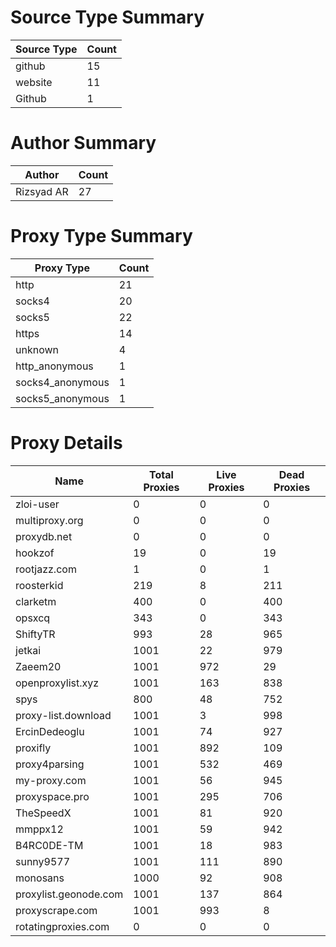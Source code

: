 # Source Type Summary

| Source Type | Count |
|-------------|-------|
| github | 15 |
| website | 11 |
| Github | 1 |


# Author Summary

| Author | Count |
|--------|-------|
| Rizsyad AR | 27 |


# Proxy Type Summary

| Proxy Type | Count |
|------------|-------|
| http | 21 |
| socks4 | 20 |
| socks5 | 22 |
| https | 14 |
| unknown | 4 |
| http_anonymous | 1 |
| socks4_anonymous | 1 |
| socks5_anonymous | 1 |


# Proxy Details

| Name | Total Proxies | Live Proxies | Dead Proxies |
|------|---------------|--------------|---------------|
| zloi-user | 0 | 0 | 0 |
| multiproxy.org | 0 | 0 | 0 |
| proxydb.net | 0 | 0 | 0 |
| hookzof | 19 | 0 | 19 |
| rootjazz.com | 1 | 0 | 1 |
| roosterkid | 219 | 8 | 211 |
| clarketm | 400 | 0 | 400 |
| opsxcq | 343 | 0 | 343 |
| ShiftyTR | 993 | 28 | 965 |
| jetkai | 1001 | 22 | 979 |
| Zaeem20 | 1001 | 972 | 29 |
| openproxylist.xyz | 1001 | 163 | 838 |
| spys | 800 | 48 | 752 |
| proxy-list.download | 1001 | 3 | 998 |
| ErcinDedeoglu | 1001 | 74 | 927 |
| proxifly | 1001 | 892 | 109 |
| proxy4parsing | 1001 | 532 | 469 |
| my-proxy.com | 1001 | 56 | 945 |
| proxyspace.pro | 1001 | 295 | 706 |
| TheSpeedX | 1001 | 81 | 920 |
| mmppx12 | 1001 | 59 | 942 |
| B4RC0DE-TM | 1001 | 18 | 983 |
| sunny9577 | 1001 | 111 | 890 |
| monosans | 1000 | 92 | 908 |
| proxylist.geonode.com | 1001 | 137 | 864 |
| proxyscrape.com | 1001 | 993 | 8 |
| rotatingproxies.com | 0 | 0 | 0 |
